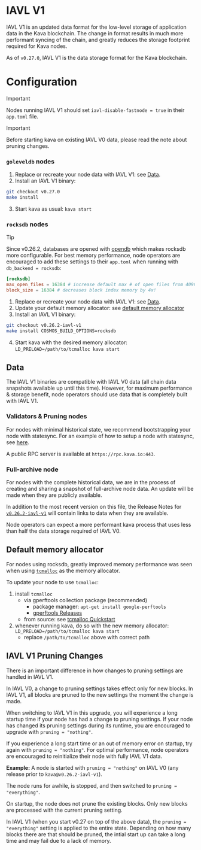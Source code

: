 # IAVL V1

IAVL V1 is an updated data format for the low-level storage of application data in the Kava blockchain.
The change in format results in much more performant syncing of the chain, and greatly reduces the
storage footprint required for Kava nodes.

As of `v0.27.0`, IAVL V1 is the data storage format for the Kava blockchain.

# Configuration

> [!IMPORTANT]
> Nodes running IAVL V1 should set `iavl-disable-fastnode = true` in their `app.toml` file.

> [!IMPORTANT]
> Before starting kava on existing IAVL V0 data, please read the note about pruning changes.

### `goleveldb` nodes
1. Replace or recreate your node data with IAVL V1: see [Data](#data).
2. Install an IAVL V1 binary:
```sh
git checkout v0.27.0
make install
```
3. Start kava as usual: `kava start`

### `rocksdb` nodes

> [!TIP]
> Since v0.26.2, databases are opened with [opendb](https://github.com/Kava-Labs/opendb/) which
> makes rocksdb more configurable. For best memory performance, node operators are encouraged to add
> these settings to their `app.toml` when running with `db_backend = rocksdb`:
> ```toml
> [rocksdb]
> max_open_files = 16384 # increase default max # of open files from 4096
> block_size = 16384 # decreases block index memory by 4x!
> ```

1. Replace or recreate your node data with IAVL V1: see [Data](#data).
2. Update your default memory allocator: see [default memory allocator](#default-memory-allocator)
3. Install an IAVL V1 binary:
```sh
git checkout v0.26.2-iavl-v1
make install COSMOS_BUILD_OPTIONS=rocksdb
```
4. Start kava with the desired memory allocator: `LD_PRELOAD=/path/to/tcmalloc kava start`

## Data

The IAVL V1 binaries are compatible with IAVL V0 data (all chain data snapshots available up until this time).
However, for maximum performance & storage benefit, node operators should use data that is completely
built with IAVL V1.

### Validators & Pruning nodes

For nodes with minimal historical state, we recommend bootstrapping your node with statesync.
For an example of how to setup a node with statesync, see [here](https://www.polkachu.com/state_sync/kava).

A public RPC server is available at `https://rpc.kava.io:443`.

### Full-archive node

For nodes with the complete historical data, we are in the process of creating and sharing a snapshot
of full-archive node data. An update will be made when they are publicly available.

In addition to the most recent version on this file, the Release Notes for
[`v0.26.2-iavl-v1`](https://github.com/Kava-Labs/kava/releases/tag/v0.26.2-iavl-v1) will contain
links to data when they are available.

Node operators can expect a more performant kava process that uses less than half the data storage
required of IAVL V0.

## Default memory allocator

For nodes using rocksdb, greatly improved memory performance was seen when using [`tcmalloc`](https://github.com/google/tcmalloc)
as the memory allocator.

To update your node to use `tcmalloc`:
1. install `tcmalloc`
    * via gperftools collection package (recommended)
      * package manager: `apt-get install google-perftools`
      * [gperftools Releases](https://github.com/gperftools/gperftools/releases)
    * from source: see [tcmalloc Quickstart](https://google.github.io/tcmalloc/quickstart.html)
2. whenever running kava, do so with the new memory allocator: `LD_PRELOAD=/path/to/tcmalloc kava start`
    * replace `/path/to/tcmalloc` above with correct path

## IAVL V1 Pruning Changes

There is an important difference in how changes to pruning settings are handled in IAVL V1.

In IAVL V0, a change to pruning settings takes effect only for new blocks. In IAVL V1, all blocks are
pruned to the new settings the moment the change is made.

When switching to IAVL V1 in this upgrade, you will experience a long startup time if your node has
had a change to pruning settings. If your node has changed its pruning settings during its runtime,
you are encouraged to upgrade with `pruning = "nothing"`.

If you experience a long start time or an out of memory error on startup, try again with `pruning = "nothing"`.
For optimal performance, node operators are encouraged to reinitialize their node with fully IAVL V1
data.

**Example:**
A node is started with `pruning = "nothing"` on IAVL V0 (any release prior to `kava@v0.26.2-iavl-v1`).

The node runs for awhile, is stopped, and then switched to `pruning = "everything"`.

On startup, the node does not prune the existing blocks. Only new blocks are processed with the current
pruning setting.

In IAVL V1 (when you start v0.27 on top of the above data), the `pruning = "everything"` setting is
applied to the entire state. Depending on how many blocks there are that should be pruned, the intial
start up can take a long time and may fail due to a lack of memory.
